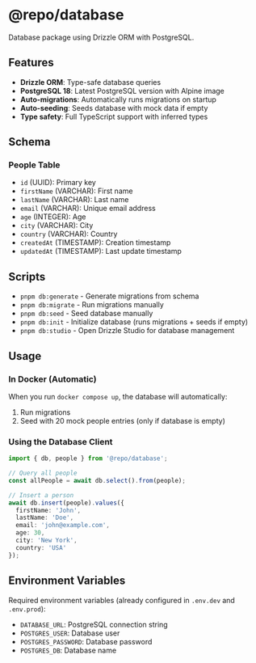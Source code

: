 # @repo/database

Database package using Drizzle ORM with PostgreSQL.

## Features

- **Drizzle ORM**: Type-safe database queries
- **PostgreSQL 18**: Latest PostgreSQL version with Alpine image
- **Auto-migrations**: Automatically runs migrations on startup
- **Auto-seeding**: Seeds database with mock data if empty
- **Type safety**: Full TypeScript support with inferred types

## Schema

### People Table

- `id` (UUID): Primary key
- `firstName` (VARCHAR): First name
- `lastName` (VARCHAR): Last name
- `email` (VARCHAR): Unique email address
- `age` (INTEGER): Age
- `city` (VARCHAR): City
- `country` (VARCHAR): Country
- `createdAt` (TIMESTAMP): Creation timestamp
- `updatedAt` (TIMESTAMP): Last update timestamp

## Scripts

- `pnpm db:generate` - Generate migrations from schema
- `pnpm db:migrate` - Run migrations manually
- `pnpm db:seed` - Seed database manually
- `pnpm db:init` - Initialize database (runs migrations + seeds if empty)
- `pnpm db:studio` - Open Drizzle Studio for database management

## Usage

### In Docker (Automatic)

When you run `docker compose up`, the database will automatically:
1. Run migrations
2. Seed with 20 mock people entries (only if database is empty)

### Using the Database Client

```typescript
import { db, people } from '@repo/database';

// Query all people
const allPeople = await db.select().from(people);

// Insert a person
await db.insert(people).values({
  firstName: 'John',
  lastName: 'Doe',
  email: 'john@example.com',
  age: 30,
  city: 'New York',
  country: 'USA'
});
```

## Environment Variables

Required environment variables (already configured in `.env.dev` and `.env.prod`):

- `DATABASE_URL`: PostgreSQL connection string
- `POSTGRES_USER`: Database user
- `POSTGRES_PASSWORD`: Database password
- `POSTGRES_DB`: Database name
